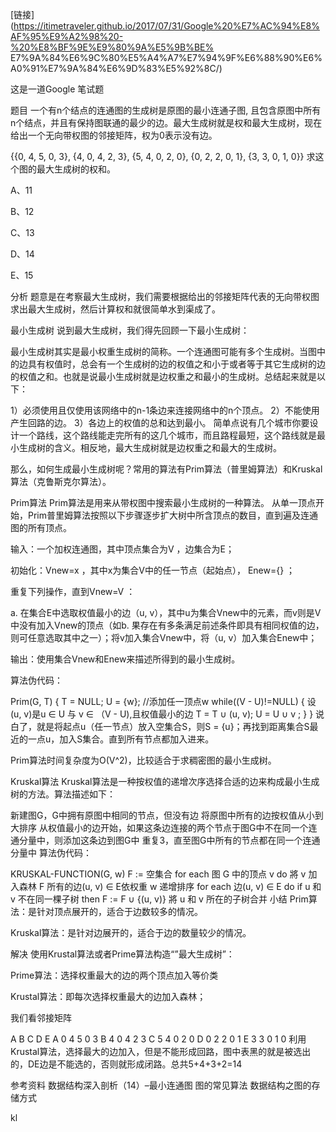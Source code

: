 [链接](https://itimetraveler.github.io/2017/07/31/Google%20%E7%AC%94%E8%AF%95%E9%A2%98%20-%20%E8%BF%9E%E9%80%9A%E5%9B%BE%
E7%9A%84%E6%9C%80%E5%A4%A7%E7%94%9F%E6%88%90%E6%A0%91%E7%9A%84%E6%9D%83%E5%92%8C/)

这是一道Google 笔试题

题目
一个有n个结点的连通图的生成树是原图的最小连通子图, 且包含原图中所有n个结点，并且有保持图联通的最少的边。最大生成树就是权和最大生成树，现在给出一个无向带权图的邻接矩阵，权为0表示没有边。

{{0, 4, 5, 0, 3}, 
 {4, 0, 4, 2, 3}, 
 {5, 4, 0, 2, 0}, 
 {0, 2, 2, 0, 1}, 
 {3, 3, 0, 1, 0}}
求这个图的最大生成树的权和。

A、11

B、12

C、13

D、14

E、15

分析
题意是在考察最大生成树，我们需要根据给出的邻接矩阵代表的无向带权图求出最大生成树，然后计算权和就很简单水到渠成了。

最小生成树
说到最大生成树，我们得先回顾一下最小生成树：

最小生成树其实是最小权重生成树的简称。一个连通图可能有多个生成树。当图中的边具有权值时，总会有一个生成树的边的权值之和小于或者等于其它生成树的边的权值之和。也就是说最小生成树就是边权重之和最小的生成树。总结起来就是以下：

1）必须使用且仅使用该网络中的n-1条边来连接网络中的n个顶点。
2）不能使用产生回路的边。
3）各边上的权值的总和达到最小。
简单点说有几个城市你要设计一个路线，这个路线能走完所有的这几个城市，而且路程最短，这个路线就是最小生成树的含义。相反地，最大生成树就是边权重之和最大的生成树。

那么，如何生成最小生成树呢？常用的算法有Prim算法（普里姆算法）和Kruskal算法（克鲁斯克尔算法）。

Prim算法
Prim算法是用来从带权图中搜索最小生成树的一种算法。 从单一顶点开始，Prim普里姆算法按照以下步骤逐步扩大树中所含顶点的数目，直到遍及连通图的所有顶点。

输入：一个加权连通图，其中顶点集合为V ，边集合为E；

初始化：Vnew=x ，其中x为集合V中的任一节点（起始点）， Enew={} ；

重复下列操作，直到Vnew=V ：

a. 在集合E中选取权值最小的边（u, v），其中u为集合Vnew​中的元素，而v则是V中没有加入Vnew​的顶点（如b. 果存在有多条满足前述条件即具有相同权值的边，则可任意选取其中之一）；将v加入集合Vnew​中，将（u, v）加入集合Enew​中；

输出：使用集合Vnew和Enew来描述所得到的最小生成树。

算法伪代码：

Prim(G, T) {
    T = NULL;
    U = {w};    //添加任一顶点w
    while((V - U)!=NULL) {
        设(u, v)是u ∈ U 与 v ∈ （V - U),且权值最小的边
        T = T ∪ (u, v);
        U = U ∪ v ;
    }
}
说白了，就是将起点u（任一节点）放入空集合S，则S = {u}；再找到距离集合S最近的一点u，加入S集合。直到所有节点都加入进来。

Prim算法时间复杂度为O(V^2)，比较适合于求稠密图的最小生成树。

Kruskal算法
Kruskal算法是一种按权值的递增次序选择合适的边来构成最小生成树的方法。算法描述如下：

新建图G，G中拥有原图中相同的节点，但没有边
将原图中所有的边按权值从小到大排序
从权值最小的边开始，如果这条边连接的两个节点于图G中不在同一个连通分量中，则添加这条边到图G中
重复3，直至图G中所有的节点都在同一个连通分量中
算法伪代码：

KRUSKAL-FUNCTION(G, w)
    F := 空集合
    for each 图 G 中的顶点 v
        do 將 v 加入森林 F
    所有的边(u, v) ∈ E依权重 w 递增排序
   for each 边(u, v) ∈ E
        do if u 和 v 不在同一棵子树
            then F := F ∪ {(u, v)}
                將 u 和 v 所在的子树合并
小结
Prim算法：是针对顶点展开的，适合于边数较多的情况。

Kruskal算法：是针对边展开的，适合于边的数量较少的情况。

解决
使用Krustal算法或者Prime算法构造“”最大生成树”：

Prime算法：选择权重最大的边的两个顶点加入等价类

Krustal算法：即每次选择权重最大的边加入森林；

我们看邻接矩阵

A	B	C	D	E
A	0	4	5	0	3
B	4	0	4	2	3
C	5	4	0	2	0
D	0	2	2	0	1
E	3	3	0	1	0
利用Krustal算法，选择最大的边加入，但是不能形成回路，图中表黑的就是被选出的，DE边是不能选的，否则就形成闭路。总共5+4+3+2=14

参考资料
数据结构深入剖析（14）–最小连通图
图的常见算法
数据结构之图的存储方式

kl


